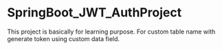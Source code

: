 # SpringBoot_JWT_AuthProject
This project is basically for learning purpose. For custom table name with generate token using custom data field.
